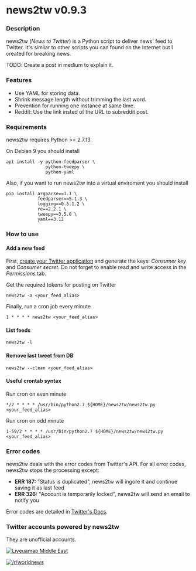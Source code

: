 # news2tw v0.9.3

### Description

news2tw (*News to Twitter*) is a Python script to deliver news' feed to Twitter. It's similar to other scripts you can found on the Internet but I created for breaking news.

TODO: Create a post in medium to explain it.

### Features

* Use YAML for storing data.
* Shrink message length without trimming the last word.
* Prevention for running one instance at same time.
* Reddit: Use the link insted of the URL to subreddit post.

### Requirements

news2tw requires Python >= 2.7.13.

On Debian 9 you should install

```
apt install -y python-feedparser \
               python-tweepy \
               python-yaml               
```

Also, if you want to run news2tw into a virtual enviroment you should install

```
pip install argparse==1.1 \
            feedparser==5.1.3 \
            logging==0.5.1.2 \
            re==2.2.1 \
            tweepy==3.5.0 \
            yaml==3.12
```

### How to use

#### Add a new feed

First, [create your Twitter application](https://apps.twitter.com/app/new) and generate the keys: *Consumer key* and *Consumer secret*. Do not forget to enable read and write access in the *Permissions* tab.

Get the required tokens for posting on Twitter

```
news2tw -a <your_feed_alias>
```

Finally, run a cron job every minute

```
1 * * * * news2tw <your_feed_alias>
```

#### List feeds 

```
news2tw -l
```

#### Remove last tweet from DB

```
news2tw --clean <your_feed_alias>
```

#### Useful crontab syntax

Run cron on even minute

```
*/2 * * * * /usr/bin/python2.7 ${HOME}/news2tw/news2tw.py <your_feed_alias>
```

Run cron on odd minute

```
1-59/2 * * * * /usr/bin/python2.7 ${HOME}/news2tw/news2tw.py <your_feed_alias>
```

### Error codes

news2tw deals with the error codes from Twitter's API. For all error codes, news2tw stops the processing except:

* **ERR 187:** "Status is duplicated", news2tw will ingore it and continue saving it as last feed
* **ERR 326:** "Account is temporarily locked", news2tw will send an email to notify you

Error codes are detailed in [Twitter's Docs](https://developer.twitter.com/en/docs/basics/response-codes). 

### Twitter accounts powered by news2tw 

They are unofficial accounts.

[![Liveuamap Middle East](imgs/1516466132.png)](https://twitter.com/lummideastrss2)

[![/r/worldnews](imgs/1516466872.png)](https://twitter.com/r__worldnews)
